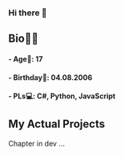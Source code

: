 ### Hi there 👋


## Bio🧑🏻
#### - Age💫: 17
#### - Birthday🎂: 04.08.2006
#### - PLs💻: C#, Python, JavaScript


## My Actual Projects
Chapter in dev ...
